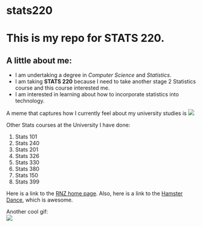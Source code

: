 # stats220

<h1>This is my repo for STATS 220.</h1>

<h2>A little about me:</h2>
<ul>
  <li>I am undertaking a degree in <i>Computer Science</i> and <i>Statistics</i>.</li>
  <li>I am taking <b>STATS 220</b> because I need to take another stage 2 Statistics course and this course interested me.</li>
  <li>I am interested in learning about how to incorporate statistics into technology.</li>
</ul>

A meme that captures how I currently feel about my university studies is ![](https://c.tenor.com/8druEACXtX8AAAAd/tenor.gif)

<p>Other Stats courses at the University I have done:</p>
<ol>
  <li>Stats 101</li>
  <li>Stats 240</li>
  <li>Stats 201</li>
  <li>Stats 326</li>
  <li>Stats 330</li>
  <li>Stats 380</li>
  <li>Stats 150</li>
  <li>Stats 399</li>
</ol>

Here is a link to the [RNZ home page](https://www.rnz.co.nz/).
Also, here is a link to the [Hamster Dance](https://www.webhamster.com/), which is awesome.

Another cool gif: <br> ![](https://www.icegif.com/wp-content/uploads/2022/12/icegif-81.gif)

